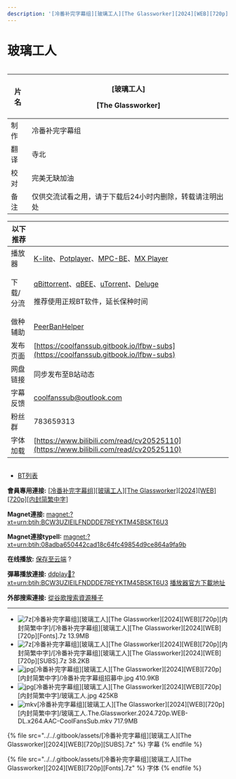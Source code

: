 ```yaml
---
description: '[冷番补完字幕组][玻璃工人][The Glassworker][2024][WEB][720p][内封简繁中字]'
---
```


# 玻璃工人

<figure><img src="https://s21.ax1x.com/2025/05/08/pELaehQ.jpg" alt=""><figcaption></figcaption></figure>



| 片名 | <p>[玻璃工人]</p><p>[The Glassworker]</p> |
| -- | ------------------------------------- |
| 制作 | 冷番补完字幕组                               |
| 翻译 | 寺北                                    |
| 校对 | 完美无缺加油                                |
| 备注 | 仅供交流试看之用，请于下载后24小时内删除，转载请注明出处         |

&#x20;

| 以下推荐  |                                                                                                                                                                                                                                                                                                          |
| ----- | -------------------------------------------------------------------------------------------------------------------------------------------------------------------------------------------------------------------------------------------------------------------------------------------------------- |
| 播放器   | [K-lite](https://codecguide.com/download_kl.htm)、[Potplayer](https://potplayer.daum.net/)、[MPC-BE](https://sourceforge.net/projects/mpcbe/)、[MX Player](https://www.lanzoui.com/b688551)                                                                                                                 |
| 下载/分流 | <p><a href="https://www.fosshub.com/qBittorrent.html">qBittorrent</a>、<a href="https://github.com/c0re100/qBittorrent-Enhanced-Edition/releases">qBEE</a>、<a href="https://hungryxhz.lanzouu.com/iUAtd058gd4h">uTorrent</a>、<a href="https://deluge-torrent.org/">Deluge</a></p><p>推荐使用正规BT软件，延长保种时间</p> |
| 做种辅助  | [PeerBanHelper](https://github.com/PBH-BTN/PeerBanHelper)                                                                                                                                                                                                                                                |
| 发布页面  | [https://coolfanssub.gitbook.io/lfbw-subs](https://coolfanssub.gitbook.io/lfbw-subs)                                                                                                                                                                                                                     |
| 网盘链接  | 同步发布至B站动态                                                                                                                                                                                                                                                                                                |
| 字幕反馈  | coolfanssub@outlook.com                                                                                                                                                                                                                                                                                  |
| 粉丝群   | 783659313                                                                                                                                                                                                                                                                                                |
| 字体加载  | [https://www.bilibili.com/read/cv20525110](https://www.bilibili.com/read/cv20525110)                                                                                                                                                                                                                     |

<figure><img src="https://s21.ax1x.com/2024/09/02/pAVn8sA.jpg" alt=""><figcaption></figcaption></figure>

* [BT列表](https://share.dmhy.org/topics/view/694858_The_Glassworker_2024_WEB_720p.html#tabs-1)

**會員專用連接:** [\[冷番补完字幕组\]\[玻璃工人\]\[The Glassworker\]\[2024\]\[WEB\]\[720p\]\[内封简繁中字\]](https://dl.dmhy.org/2025/05/08/08adba650442cad18c64fc49854d9ce864a9fa9b.torrent)

**Magnet連接:** [magnet:?xt=urn:btih:BCW3UZIEILFNDDDE7REYKTM45BSKT6U3](https://magnet/?xt=urn:btih:BCW3UZIEILFNDDDE7REYKTM45BSKT6U3\&dn=\&tr=http%3A%2F%2F104.143.10.186%3A8000%2Fannounce\&tr=udp%3A%2F%2F104.143.10.186%3A8000%2Fannounce\&tr=http%3A%2F%2Ftracker.openbittorrent.com%3A80%2Fannounce\&tr=http%3A%2F%2Ftracker3.itzmx.com%3A6961%2Fannounce\&tr=http%3A%2F%2Ftracker4.itzmx.com%3A2710%2Fannounce\&tr=http%3A%2F%2Ftracker.publicbt.com%3A80%2Fannounce\&tr=http%3A%2F%2Ftracker.prq.to%2Fannounce\&tr=http%3A%2F%2Fopen.acgtracker.com%3A1096%2Fannounce\&tr=https%3A%2F%2Ft-115.rhcloud.com%2Fonly_for_ylbud\&tr=http%3A%2F%2Ftracker1.itzmx.com%3A8080%2Fannounce\&tr=http%3A%2F%2Ftracker2.itzmx.com%3A6961%2Fannounce\&tr=udp%3A%2F%2Ftracker1.itzmx.com%3A8080%2Fannounce\&tr=udp%3A%2F%2Ftracker2.itzmx.com%3A6961%2Fannounce\&tr=udp%3A%2F%2Ftracker3.itzmx.com%3A6961%2Fannounce\&tr=udp%3A%2F%2Ftracker4.itzmx.com%3A2710%2Fannounce\&tr=http%3A%2F%2Fnyaa.tracker.wf%3A7777%2Fannounce)

**Magnet連接typeII:** [magnet:?xt=urn:btih:08adba650442cad18c64fc49854d9ce864a9fa9b](https://magnet/?xt=urn:btih:08adba650442cad18c64fc49854d9ce864a9fa9b)

**在线播放:** [保存至云端](https://mypikpak.com/drive/url-checker?url=magnet:?xt=urn:btih:08adba650442cad18c64fc49854d9ce864a9fa9b) ?

**彈幕播放連接:** [ddplay:magnet:?xt=urn:btih:BCW3UZIEILFNDDDE7REYKTM45BSKT6U3](ddplay:magnet:?xt=urn:btih:BCW3UZIEILFNDDDE7REYKTM45BSKT6U3\&dn=\&tr=http%3A%2F%2F104.143.10.186%3A8000%2Fannounce\&tr=udp%3A%2F%2F104.143.10.186%3A8000%2Fannounce\&tr=http%3A%2F%2Ftracker.openbittorrent.com%3A80%2Fannounce\&tr=http%3A%2F%2Ftracker3.itzmx.com%3A6961%2Fannounce\&tr=http%3A%2F%2Ftracker4.itzmx.com%3A2710%2Fannounce\&tr=http%3A%2F%2Ftracker.publicbt.com%3A80%2Fannounce\&tr=http%3A%2F%2Ftracker.prq.to%2Fannounce\&tr=http%3A%2F%2Fopen.acgtracker.com%3A1096%2Fannounce\&tr=https%3A%2F%2Ft-115.rhcloud.com%2Fonly_for_ylbud\&tr=http%3A%2F%2Ftracker1.itzmx.com%3A8080%2Fannounce\&tr=http%3A%2F%2Ftracker2.itzmx.com%3A6961%2Fannounce\&tr=udp%3A%2F%2Ftracker1.itzmx.com%3A8080%2Fannounce\&tr=udp%3A%2F%2Ftracker2.itzmx.com%3A6961%2Fannounce\&tr=udp%3A%2F%2Ftracker3.itzmx.com%3A6961%2Fannounce\&tr=udp%3A%2F%2Ftracker4.itzmx.com%3A2710%2Fannounce\&tr=http%3A%2F%2Fnyaa.tracker.wf%3A7777%2Fannounce) [播放器官方下載地址](http://www.dandanplay.com/?from=dmhy)

**外部搜索連接:** [從谷歌搜索資源種子](https://www.google.com/search?oe=utf-8\&q=08adba650442cad18c64fc49854d9ce864a9fa9b)

***

* ![7z](https://share.dmhy.org/images/icon/7z.gif)\[冷番补完字幕组]\[玻璃工人]\[The Glassworker]\[2024]\[WEB]\[720p]\[内封简繁中字]/\[冷番补完字幕组]\[玻璃工人]\[The Glassworker]\[2024]\[WEB]\[720p]\[Fonts].7z 13.9MB
* ![7z](https://share.dmhy.org/images/icon/7z.gif)\[冷番补完字幕组]\[玻璃工人]\[The Glassworker]\[2024]\[WEB]\[720p]\[内封简繁中字]/\[冷番补完字幕组]\[玻璃工人]\[The Glassworker]\[2024]\[WEB]\[720p]\[SUBS].7z 38.2KB
* ![jpg](https://share.dmhy.org/images/icon/jpg.gif)\[冷番补完字幕组]\[玻璃工人]\[The Glassworker]\[2024]\[WEB]\[720p]\[内封简繁中字]/冷番补完字幕组招募中.jpg 410.9KB
* ![jpg](https://share.dmhy.org/images/icon/jpg.gif)\[冷番补完字幕组]\[玻璃工人]\[The Glassworker]\[2024]\[WEB]\[720p]\[内封简繁中字]/玻璃工人.jpg 425KB
* ![mkv](https://share.dmhy.org/images/icon/mkv.gif)\[冷番补完字幕组]\[玻璃工人]\[The Glassworker]\[2024]\[WEB]\[720p]\[内封简繁中字]/玻璃工人.The.Glassworker.2024.720p.WEB-DL.x264.AAC-CoolFansSub.mkv 717.9MB



{% file src="../../.gitbook/assets/[冷番补完字幕组][玻璃工人][The Glassworker][2024][WEB][720p][SUBS].7z" %}
字幕
{% endfile %}

{% file src="../../.gitbook/assets/[冷番补完字幕组][玻璃工人][The Glassworker][2024][WEB][720p][Fonts].7z" %}
字体
{% endfile %}
